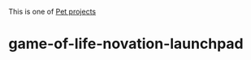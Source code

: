 
This is one of [Pet projects](https://github.com/maciejjankowski/learn-to-code/wiki/Pet-projects)
# game-of-life-novation-launchpad
